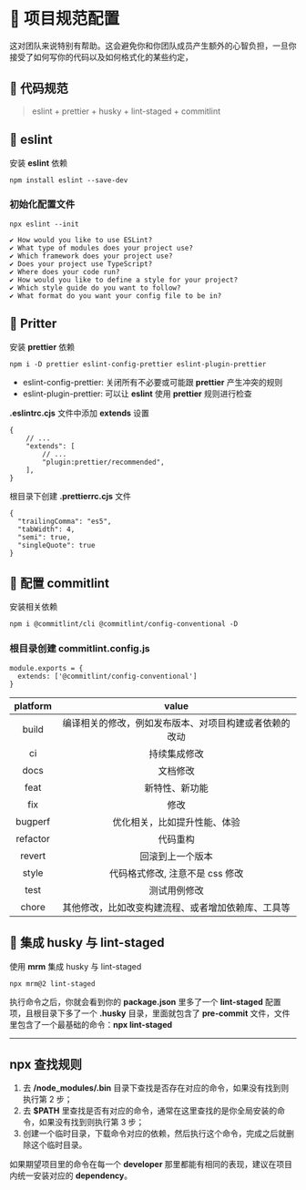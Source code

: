 
# 🍳 项目规范配置

这对团队来说特别有帮助。这会避免你和你团队成员产生额外的心智负担，一旦你接受了如何写你的代码以及如何格式化的某些约定，

## 🧊 代码规范

> eslint + prettier + husky + lint-staged + commitlint

## 🦑 eslint

安装 **eslint** 依赖

```shell
npm install eslint --save-dev
```

### 初始化配置文件

```shell
npx eslint --init

✔ How would you like to use ESLint? 
✔ What type of modules does your project use? 
✔ Which framework does your project use? 
✔ Does your project use TypeScript? 
✔ Where does your code run? 
✔ How would you like to define a style for your project? 
✔ Which style guide do you want to follow? 
✔ What format do you want your config file to be in? 
```

## 🦐 Pritter

安装 **prettier** 依赖

```shell
npm i -D prettier eslint-config-prettier eslint-plugin-prettier
```

- eslint-config-prettier: 关闭所有不必要或可能跟 **prettier** 产生冲突的规则
- eslint-plugin-prettier: 可以让 **eslint** 使用 **prettier** 规则进行检查

**.eslintrc.cjs** 文件中添加 **extends** 设置

```shell
{
    // ...
    "extends": [
        // ...
        "plugin:prettier/recommended",
    ],
}
```

根目录下创建 **.prettierrc.cjs** 文件

```shell
{
  "trailingComma": "es5",
  "tabWidth": 4,
  "semi": true,
  "singleQuote": true
}
```

## 🦞 配置 commitlint

安装相关依赖

```shell
npm i @commitlint/cli @commitlint/config-conventional -D
```

### 根目录创建 commitlint.config.js

```shell
module.exports = {
  extends: ['@commitlint/config-conventional']
}
```

| platform      |    value      |
|:------------: |:-------------:|
| build |  编译相关的修改，例如发布版本、对项目构建或者依赖的改动 |
| ci | 持续集成修改|
| docs | 文档修改
| feat | 新特性、新功能|
| fix | 修改
| bugperf | 优化相关，比如提升性能、体验|
| refactor | 代码重构|
| revert | 回滚到上一个版本|
| style | 代码格式修改, 注意不是 css 修改|
| test | 测试用例修改|
| chore | 其他修改，比如改变构建流程、或者增加依赖库、工具等|

## 🦀 集成 husky 与 lint-staged

使用 **mrm** 集成 husky 与 lint-staged

```shell
npx mrm@2 lint-staged
```

执行命令之后，你就会看到你的 **package.json** 里多了一个 **lint-staged** 配置项，且根目录下多了一个 **.husky** 目录，里面就包含了 **pre-commit** 文件，文件里包含了一个最基础的命令：**npx lint-staged**

---

## npx 查找规则

1. 去 **/node_modules/.bin** 目录下查找是否存在对应的命令，如果没有找到则执行第 2 步；
2. 去 **$PATH** 里查找是否有对应的命令，通常在这里查找的是你全局安装的命令，如果没有找到则执行第 3 步；
3. 创建一个临时目录，下载命令对应的依赖，然后执行这个命令，完成之后就删除这个临时目录。

如果期望项目里的命令在每一个 **developer** 那里都能有相同的表现，建议在项目内统一安装对应的 **dependency**。
